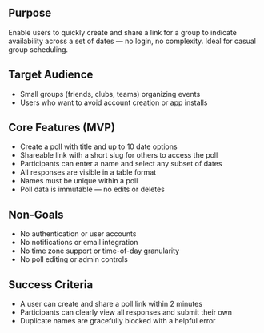 ## Purpose

Enable users to quickly create and share a link for a group to indicate availability across a set of dates — no login, no complexity. Ideal for casual group scheduling.

## Target Audience

- Small groups (friends, clubs, teams) organizing events
- Users who want to avoid account creation or app installs

## Core Features (MVP)

- Create a poll with title and up to 10 date options
- Shareable link with a short slug for others to access the poll
- Participants can enter a name and select any subset of dates
- All responses are visible in a table format
- Names must be unique within a poll
- Poll data is immutable — no edits or deletes

## Non-Goals

- No authentication or user accounts
- No notifications or email integration
- No time zone support or time-of-day granularity
- No poll editing or admin controls

## Success Criteria

- A user can create and share a poll link within 2 minutes
- Participants can clearly view all responses and submit their own
- Duplicate names are gracefully blocked with a helpful error